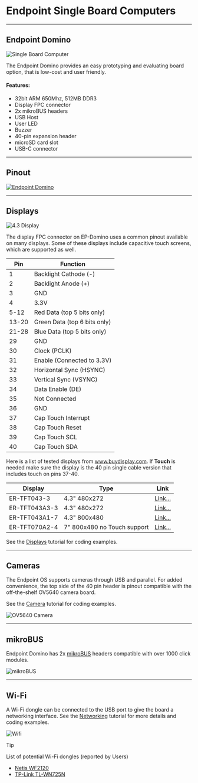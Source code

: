 # Endpoint Single Board Computers

---

## Endpoint Domino 

![Single Board Computer](images/endpoint-domino.png)

The Endpoint Domino provides an easy prototyping and evaluating board option, that is low-cost and user friendly. 

#### Features:
* 32bit ARM 650Mhz, 512MB DDR3
* Display FPC connector
* 2x mikroBUS headers
* USB Host
* User LED
* Buzzer
* 40-pin expansion header
* microSD card slot
* USB-C connector 

---

## Pinout

[![Endpoint Domino](images/endpoint-domino-pinout.png)](pdfs/endpoint-domino-pinout.pdf)

---

## Displays

![4.3 Display](images/domino-display.png)

The display FPC connector on EP-Domino uses a common pinout available on many displays. Some of these displays include capacitive touch screens, which are supported as well.

Pin | Function
--|--
1 | Backlight Cathode (-)
2 | Backlight Anode (+)
3 | GND
4 | 3.3V
5-12 | Red Data (top 5 bits only)
13-20 | Green Data (top 6 bits only)
21-28 | Blue Data (top 5 bits only)
29 | GND
30 | Clock (PCLK)
31 | Enable (Connected to 3.3V)
32 | Horizontal Sync (HSYNC)
33 | Vertical Sync (VSYNC)
34 | Data Enable (DE)
35 | Not Connected
36 | GND
37 | Cap Touch Interrupt
38 | Cap Touch Reset
39 | Cap Touch SCL
40 | Cap Touch SDA

Here is a list of tested displays from www.buydisplay.com. If **Touch** is needed make sure the display is the 40 pin single cable version that includes touch on pins 37-40. 

Display | Type | Link
--|--|--
ER-TFT043-3 | 4.3" 480x272 | [Link...](https://www.buydisplay.com/tft-4-3-inch-lcd-module-touchscreen-display-for-mp4-gps-480x272)
ER-TFT043A3-3 | 4.3" 480x272 | [Link...](https://www.buydisplay.com/sunlight-readable-4-3-inch-high-brightness-480x272-tft-lcd-display)
ER-TFT043A1-7 | 4.3" 800x480 | [Link...](https://www.buydisplay.com/4-3-800x480-ips-tft-lcd-module-all-viewing-optl-touchscreen-display)
ER-TFT070A2-4 | 7" 800x480 no Touch support | [Link...](https://www.buydisplay.com/7-tft-lcd-touch-screen-display-module-800x480-for-mp4-gps-tablet-pc)

See the [Displays](../tutorials/displays.md) tutorial for coding examples.

---

## Cameras

The Endpoint OS supports cameras through USB and parallel. For added convenience, the top side of the 40 pin header is pinout compatible with the off-the-shelf OV5640 camera board.

See the [Camera](../tutorials/camera.md) tutorial for coding examples.

![OV5640 Camera](images/domino-camera.png)

---

## mikroBUS

Endpoint Domino has 2x [mikroBUS](https://www.mikroe.com/mikrobus) headers compatible with over 1000 click modules. 

![mikroBUS](images/domino-mikrobus.png)

---

## Wi-Fi

A Wi-Fi dongle can be connected to the USB port to give the board a networking interface. See the [Networking](../tutorials/networking.md) tutorial for more details and coding examples.


![Wifi](images/domino-wifi.png)

> [!TIP]
> List of potential Wi-Fi dongles (reported by Users)

- [Netis WF2120](https://www.amazon.com/dp/B008O2AL0K?psc=1&ref=ppx_yo2ov_dt_b_product_details)
- [TP-Link TL-WN725N](https://www.amazon.com/gp/product/B008IFXQFU/ref=ox_sc_act_title_1?smid=ATVPDKIKX0DER&psc=1)
